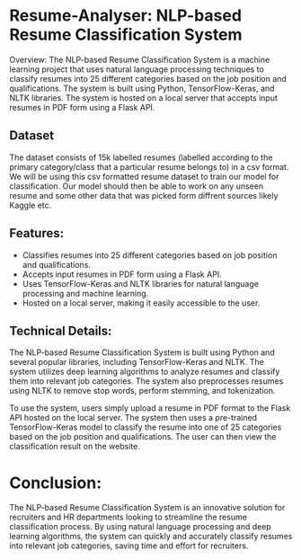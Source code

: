 # Resume-Analyser: NLP-based Resume Classification System

Overview:
The NLP-based Resume Classification System is a machine learning project that uses natural language processing techniques to classify resumes into 25 different categories based on the job position and qualifications. The system is built using Python, TensorFlow-Keras, and NLTK libraries. The system is hosted on a local server that accepts input resumes in PDF form using a Flask API.

## Dataset
The dataset consists of 15k labelled resumes (labelled according to the primary category/class that a particular resume belongs to) in a csv format. We will be using this csv formatted resume dataset to train our model for classification. Our model should then be able to work on any unseen resume and some other data that was picked form diffrent sources likely Kaggle etc.

## Features:

* Classifies resumes into 25 different categories based on job position and qualifications.
* Accepts input resumes in PDF form using a Flask API.
* Uses TensorFlow-Keras and NLTK libraries for natural language processing and machine learning.
* Hosted on a local server, making it easily accessible to the user.

## Technical Details:
The NLP-based Resume Classification System is built using Python and several popular libraries, including TensorFlow-Keras and NLTK. The system utilizes deep learning algorithms to analyze resumes and classify them into relevant job categories. The system also preprocesses resumes using NLTK to remove stop words, perform stemming, and tokenization.

To use the system, users simply upload a resume in PDF format to the Flask API hosted on the local server. The system then uses a pre-trained TensorFlow-Keras model to classify the resume into one of 25 categories based on the job position and qualifications. The user can then view the classification result on the website.

# Conclusion:
The NLP-based Resume Classification System is an innovative solution for recruiters and HR departments looking to streamline the resume classification process. By using natural language processing and deep learning algorithms, the system can quickly and accurately classify resumes into relevant job categories, saving time and effort for recruiters.
